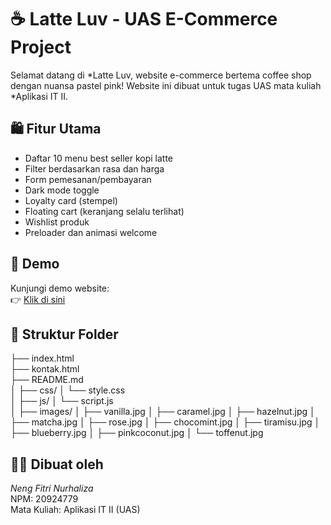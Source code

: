 # ☕ Latte Luv - UAS E-Commerce Project

Selamat datang di *Latte Luv, website e-commerce bertema coffee shop dengan nuansa pastel pink! Website ini dibuat untuk tugas UAS mata kuliah *Aplikasi IT II.

## 🛍 Fitur Utama
- Daftar 10 menu best seller kopi latte
- Filter berdasarkan rasa dan harga
- Form pemesanan/pembayaran
- Dark mode toggle
- Loyalty card (stempel)
- Floating cart (keranjang selalu terlihat)
- Wishlist produk
- Preloader dan animasi welcome

## 🔗 Demo
Kunjungi demo website:  
👉 [Klik di sini](https://xyzaa114.github.io/20924779_Neng-Fitri-Nurhaliza_UAS/)

## 📁 Struktur Folder
├── index.html                   
├── kontak.html                 
├── README.md                    
│
├── css/
│   └── style.css                
│
├── js/
│   └── script.js                
│
├── images/
│   ├── vanilla.jpg
│   ├── caramel.jpg
│   ├── hazelnut.jpg
│   ├── matcha.jpg
│   ├── rose.jpg
│   ├── chocomint.jpg
│   ├── tiramisu.jpg
│   ├── blueberry.jpg
│   ├── pinkcoconut.jpg
│   └── toffenut.jpg

## 👩‍💻 Dibuat oleh
*Neng Fitri Nurhaliza*  
NPM: 20924779  
Mata Kuliah: Aplikasi IT II (UAS)
